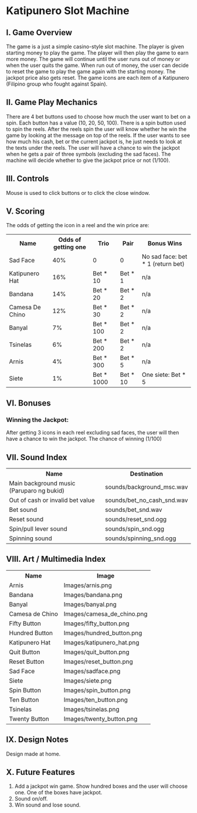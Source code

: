 Katipunero Slot Machine
===================
I.	Game Overview
-------------------------------------
The game is a just a simple casino-style slot machine. The player is given starting money to play the game. The player will then play the game to earn more money. The game will continue until the user runs out of money or when the user quits the game. When run out of money, the user can decide to reset the game to play the game again with the starting money. The jackpot price also gets reset. The game icons are each item of a Katipunero (Filipino group who fought against Spain).

II.	Game Play Mechanics
-------------------------------------
There are 4 bet buttons used to choose how much the user want to bet on a spin. Each button has a value (10, 20, 50, 100).
There is a spin button used to spin the reels. After the reels spin the user will know whether he win the game by looking at the message on top of the reels. If the user wants to see how much his cash, bet or the current jackpot is, he just needs to look at the texts under the reels. The user will have a chance to win the jackpot when he gets a pair of three symbols (excluding the sad faces). The machine will decide whether to give the jackpot price or not (1/100).

III.	Controls
-------------------------------------
Mouse is used to click buttons or to click the close window.

V.	Scoring
-------------------------------------
The odds of getting the icon in a reel and the win price are:
<table>
  <tr>
    <th>Name</th>
    <th>Odds of getting one</th>
    <th>Trio</th>
    <th>Pair</th>
    <th>Bonus Wins</th>
  <tr>
  <tr>
    <td>Sad Face</td>
    <td>40%</td>
    <td>0</td>
    <td>0</td>
    <td>No sad face: bet * 1 (return bet)</td>
  </tr>
  <tr>
    <td>Katipunero Hat</td>
    <td>16%</td>
    <td>Bet * 10</td>
    <td>Bet * 1</td>
    <td>n/a</td>
  </tr>
  <tr>
    <td>Bandana</td>
    <td>14%</td>
    <td>Bet * 20</td>
    <td>Bet * 2</td>
    <td>n/a</td>
  </tr>
  <tr>
    <td>Camesa De Chino</td>
    <td>12%</td>
    <td>Bet * 30</td>
    <td>Bet * 2</td>
    <td>n/a</td>
  </tr>
  <tr>
    <td>Banyal</td>
    <td>7%</td>
    <td>Bet * 100</td>
    <td>Bet * 2</td>
    <td>n/a</td>
  </tr>
  <tr>
    <td>Tsinelas</td>
    <td>6%</td>
    <td>Bet * 200</td>
    <td>Bet * 2</td>
    <td>n/a</td>
  </tr>
  <tr>
    <td>Arnis</td>
    <td>4%</td>
    <td>Bet * 300</td>
    <td>Bet * 5</td>
    <td>n/a</td>
  </tr>
  <tr>
    <td>Siete</td>
    <td>1%</td>
    <td>Bet * 1000</td>
    <td>Bet * 10</td>
    <td>One siete: Bet * 5</td>
  </tr>
</table>

VI.	Bonuses
-------------------------------------
### Winning the Jackpot:
After getting 3 icons in each reel excluding sad faces, the user will then have a chance to win the jackpot. The chance of winning (1/100)


VII.	Sound Index
-------------------------------------
<table>
  <tr>
    <th>Name</th>
    <th>Destination</th>
  </tr>
  <tr>
    <td>Main background music (Paruparo ng bukid)</td>
    <td>sounds/background_msc.wav</td>
  </tr>
  <tr>
    <td>Out of cash or invalid bet value</td>
    <td>sounds/bet_no_cash_snd.wav</td>
  </tr>
    <td>Bet sound</td>
    <td>sounds/bet_snd.wav</td>
  </tr>
    <td>Reset sound</td>
    <td>sounds/reset_snd.ogg</td>
  </tr>
    <td>Spin/pull lever sound</td>
    <td>sounds/spin_snd.ogg</td>
  </tr>
    <td>Spinning sound</td>
    <td>sounds/spinning_snd.ogg</td>
  </tr>
</table>

VIII.	Art / Multimedia Index
-------------------------------------
<table>
  <tr>
    <th>Name</th>
    <th>Image</th>
  </tr>
  <tr>
    <td>Arnis</td>
    <td>Images/arnis.png</td>
  </tr>
  <tr>
    <td>Bandana</td>
    <td>Images/bandana.png</td>
  </tr>
  <tr>
    <td>Banyal</td>
    <td>Images/banyal.png</td>
  </tr>
  <tr>
    <td>Camesa de Chino</td>
    <td>Images/camesa_de_chino.png</td>
  </tr>
  <tr>
    <td>Fifty Button</td>
    <td>Images/fifty_button.png</td>
  </tr>
  <tr>
    <td>Hundred Button</td>
    <td>Images/hundred_button.png</td>
  </tr>
  <tr>
    <td>Katipunero Hat</td>
    <td>Images/katipunero_hat.png</td>
  </tr>
  <tr>
    <td>Quit Button</td>
    <td>Images/quit_button.png</td>
  </tr>
  <tr>
    <td>Reset Button</td>
    <td>Images/reset_button.png</td>
  </tr>
  <tr>
    <td>Sad Face</td>
    <td>Images/sadface.png</td>
  </tr>
  <tr>
    <td>Siete</td>
    <td>Images/siete.png</td>
  </tr>
  <tr>
    <td>Spin Button</td>
    <td>Images/spin_button.png</td>
  </tr>
  <tr>
    <td>Ten Button</td>
    <td>Images/ten_button.png</td>
  </tr>
  <tr>
    <td>Tsinelas</td>
    <td>Images/tsinelas.png</td>
  </tr>
  <tr>
    <td>Twenty Button</td>
    <td>Images/twenty_button.png</td>
  </tr>
</table>

IX.	Design Notes
-------------------------------------
Design made at home.

X.	Future Features
-------------------------------------
1. Add a jackpot win game. Show hundred boxes and the user will choose one. One of the boxes have jackpot.
2. Sound on/off.
3. Win sound and lose sound.



